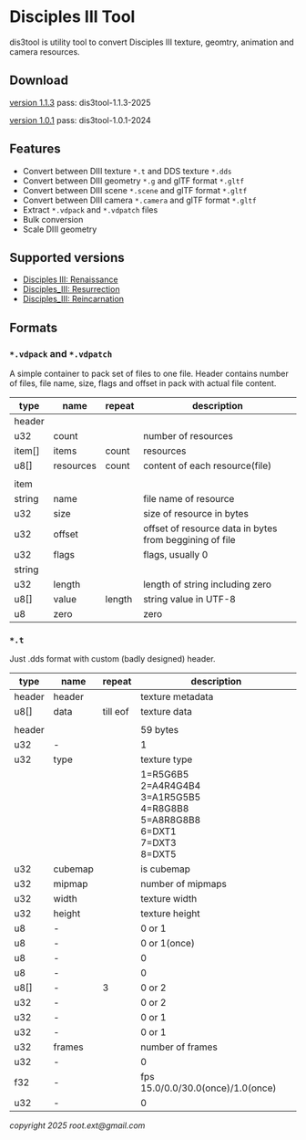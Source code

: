 # Disciples III Tool

dis3tool is utility tool to convert Disciples III texture, geomtry, animation and camera resources.

## Download

[version 1.1.3](https://github.com/rootext/dis3tool-release/raw/refs/heads/main/dis3tool-1.1.3-2025.7z)
pass: dis3tool-1.1.3-2025

[version 1.0.1](https://github.com/rootext/dis3tool-release/raw/refs/heads/main/dis3tool-1.0.1-2024.7z)
pass: dis3tool-1.0.1-2024


## Features
* Convert between DIII texture `*.t` and DDS texture `*.dds `
* Convert between DIII geometry `*.g` and glTF format `*.gltf`
* Convert between DIII scene `*.scene` and glTF format `*.gltf`
* Convert between DIII camera `*.camera` and glTF format `*.gltf`
* Extract `*.vdpack` and `*.vdpatch` files
* Bulk conversion
* Scale DIII geometry

## Supported versions
* [Disciples III: Renaissance](https://en.wikipedia.org/wiki/Disciples_III:_Renaissance#Renaissance)
* [Disciples_III: Resurrection](https://en.wikipedia.org/wiki/Disciples_III:_Renaissance#Resurrection)
* [Disciples_III: Reincarnation](https://en.wikipedia.org/wiki/Disciples_III:_Renaissance#Reincarnation)

## Formats

### `*.vdpack` and `*.vdpatch`

A simple container to pack set of files to one file.
Header contains number of files, file name, size, flags and offset in pack with actual file content.

|type|name|repeat|description|
|---|---|---|---|
|header|
|u32|count||number of resources|
|item[]|items|count|resources|
|u8[]|resources|count|content of each resource(file)|
||
|item|
|string|name||file name of resource
|u32|size||size of resource in bytes|
|u32|offset||offset of resource data in bytes from beggining of file|
|u32|flags||flags, usually 0|
|string|
|u32|length||length of string including zero|
|u8[]|value|length|string value in UTF-8|
|u8|zero||zero|

### `*.t`

Just .dds format with custom (badly designed) header.

|type|name|repeat|description|
|---|---|---|---|
|header|header||texture metadata|
|u8[]|data|till eof|texture data|
||
|header|||59 bytes|
|u32|-||1|
|u32|type||texture type|
||||1=R5G6B5<br/> 2=A4R4G4B4<br/> 3=A1R5G5B5<br/> 4=R8G8B8<br/> 5=A8R8G8B8<br/> 6=DXT1<br/> 7=DXT3<br/> 8=DXT5|
|u32|cubemap||is cubemap|
|u32|mipmap||number of mipmaps|
|u32|width||texture width|
|u32|height||texture height|
|u8|-||0 or 1|
|u8|-||0 or 1(once)|
|u8|-||0|
|u8|-||0|
|u8[]|-|3|0 or 2|
|u32|-||0 or 2|
|u32|-||0 or 1|
|u32|-||0 or 1|
|u32|frames||number of frames|
|u32|-||0|
|f32|-||fps 15.0/0.0/30.0(once)/1.0(once)|
|u32|-||0|

 _copyright 2025 root.ext@gmail.com_

